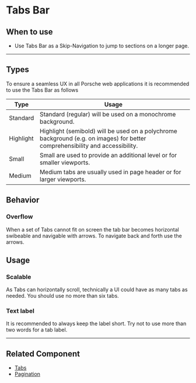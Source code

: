 # Tabs Bar

<TableOfContents></TableOfContents>

## When to use

- Use Tabs Bar as a Skip-Navigation to jump to sections on a longer page.

---

## Types

To ensure a seamless UX in all Porsche web applications it is recommended to use the Tabs Bar as follows

| Type      | Usage                                                                                                                         |
| --------- | ----------------------------------------------------------------------------------------------------------------------------- |
| Standard  | Standard (regular) will be used on a monochrome background.                                                                   |
| Highlight | Highlight (semibold) will be used on a polychrome background (e.g. on images) for better comprehensibility and accessibility. |
| Small     | Small are used to provide an additional level or for smaller viewports.                                                       |
| Medium    | Medium tabs are usually used in page header or for larger viewports.                                                          |

## Behavior

### Overflow

When a set of Tabs cannot fit on screen the tab bar becomes horizontal swibeable and navigable with arrows. To navigate
back and forth use the arrows.

## Usage

### Scalable

As Tabs can horizontally scroll, technically a UI could have as many tabs as needed. You should use no more than six
tabs.

### Text label

It is recommended to always keep the label short. Try not to use more than two words for a tab label.

---

## Related Component

- [Tabs](components/tabs)
- [Pagination](components/pagination)

